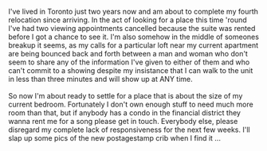I've lived in Toronto just two years now and am about to complete my fourth relocation since arriving.  In the act of looking for a place this time 'round I've had two viewing appointments cancelled because the suite was rented before I got a chance to see it.  I'm also somehow in the middle of someones breakup it seems, as my calls for a particular loft near my current apartment are being bounced back and forth between a man and woman who don't seem to share any of the information I've given to either of them and who can't commit to a showing despite my insistance that I can walk to the unit in less than three minutes and will show up at ANY time.<br /><br />So now I'm about ready to settle for a place that is about the size of my current bedroom.  Fortunately I don't own enough stuff to need much more room than that, but if anybody has a condo in the financial district they wanna rent me for a song please get in touch.  Everybody else, please disregard my complete lack of responsiveness for the next few weeks.  I'll slap up some pics of the new postagestamp crib when I find it ...